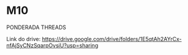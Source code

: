 # M10

PONDERADA THREADS

Link do drive:
https://drive.google.com/drive/folders/1E5qtAh2AYrCx-nfAjSyCNzSqarpOvsiU?usp=sharing
